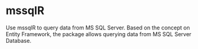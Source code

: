 # mssqlR
Use mssqlR to query data from MS SQL Server. Based on the concept on Entity Framework, the package allows querying data from MS SQL Server Database.
